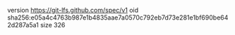 version https://git-lfs.github.com/spec/v1
oid sha256:e05a4c4763b987e1b4835aae7a0570c792eb7d73e281e1bf690be642d287a5a1
size 326
